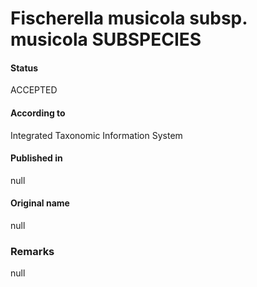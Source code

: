 Fischerella musicola subsp. musicola SUBSPECIES
=======

#### Status
ACCEPTED

#### According to
Integrated Taxonomic Information System

#### Published in
null

#### Original name
null

### Remarks
null